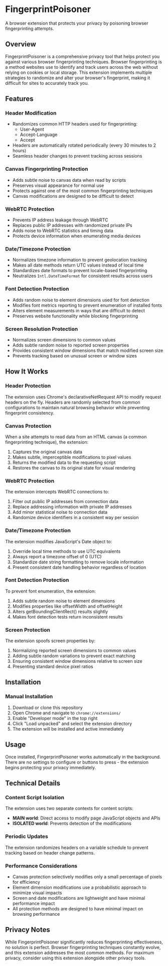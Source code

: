 # FingerprintPoisoner

A browser extension that protects your privacy by poisoning browser fingerprinting attempts.

## Overview

FingerprintPoisoner is a comprehensive privacy tool that helps protect you against various browser fingerprinting techniques. Browser fingerprinting is a method websites use to identify and track users across the web without relying on cookies or local storage. This extension implements multiple strategies to randomize and alter your browser's fingerprint, making it difficult for sites to accurately track you.

## Features

### Header Modification

- Randomizes common HTTP headers used for fingerprinting:
  - User-Agent
  - Accept-Language
  - Accept
- Headers are automatically rotated periodically (every 30 minutes to 2 hours)
- Seamless header changes to prevent tracking across sessions

### Canvas Fingerprinting Protection

- Adds subtle noise to canvas data when read by scripts
- Preserves visual appearance for normal use
- Protects against one of the most common fingerprinting techniques
- Canvas modifications are designed to be difficult to detect

### WebRTC Protection

- Prevents IP address leakage through WebRTC
- Replaces public IP addresses with randomized private IPs
- Adds noise to WebRTC statistics and timing data
- Protects device information when enumerating media devices

### Date/Timezone Protection

- Normalizes timezone information to prevent geolocation tracking
- Makes all date methods return UTC values instead of local time
- Standardizes date formats to prevent locale-based fingerprinting
- Neutralizes `Intl.DateTimeFormat` for consistent results across users

### Font Detection Protection

- Adds random noise to element dimensions used for font detection
- Modifies font metrics reporting to prevent enumeration of installed fonts
- Alters element measurements in ways that are difficult to detect
- Preserves website functionality while blocking fingerprinting

### Screen Resolution Protection

- Normalizes screen dimensions to common values
- Adds subtle random noise to reported screen properties
- Provides consistent window dimensions that match modified screen size
- Prevents tracking based on unusual screen or window sizes

## How It Works

### Header Protection

The extension uses Chrome's declarativeNetRequest API to modify request headers on the fly. Headers are randomly selected from common configurations to maintain natural browsing behavior while preventing fingerprint consistency.

### Canvas Protection

When a site attempts to read data from an HTML canvas (a common fingerprinting technique), the extension:

1. Captures the original canvas data
2. Makes subtle, imperceptible modifications to pixel values
3. Returns the modified data to the requesting script
4. Restores the canvas to its original state for visual rendering

### WebRTC Protection

The extension intercepts WebRTC connections to:

1. Filter out public IP addresses from connection data
2. Replace addressing information with private IP addresses
3. Add minor statistical noise to connection data
4. Randomize device identifiers in a consistent way per session

### Date/Timezone Protection

The extension modifies JavaScript's Date object to:

1. Override local time methods to use UTC equivalents
2. Always report a timezone offset of 0 (UTC)
3. Standardize date string formatting to remove locale information
4. Present consistent date handling behavior regardless of location

### Font Detection Protection

To prevent font enumeration, the extension:

1. Adds subtle random noise to element dimensions
2. Modifies properties like offsetWidth and offsetHeight
3. Alters getBoundingClientRect() results slightly
4. Makes font detection tests return inconsistent results

### Screen Protection

The extension spoofs screen properties by:

1. Normalizing reported screen dimensions to common values
2. Adding subtle random variations to prevent exact matching
3. Ensuring consistent window dimensions relative to screen size
4. Presenting standard device pixel ratios

## Installation

### Manual Installation

1. Download or clone this repository
2. Open Chrome and navigate to `chrome://extensions/`
3. Enable "Developer mode" in the top right
4. Click "Load unpacked" and select the extension directory
5. The extension will be installed and active immediately

## Usage

Once installed, FingerprintPoisoner works automatically in the background. There are no settings to configure or buttons to press - the extension begins protecting your privacy immediately.

## Technical Details

### Content Script Isolation

The extension uses two separate contexts for content scripts:

- **MAIN world**: Direct access to modify page JavaScript objects and APIs
- **ISOLATED world**: Prevents detection of the modifications

### Periodic Updates

The extension randomizes headers on a variable schedule to prevent tracking based on header change patterns.

### Performance Considerations

- Canvas protection selectively modifies only a small percentage of pixels for efficiency
- Element dimension modifications use a probabilistic approach to minimize visual impacts
- Screen and date modifications are lightweight and have minimal performance impact
- All protection methods are designed to have minimal impact on browsing performance

## Privacy Notes

While FingerprintPoisoner significantly reduces fingerprinting effectiveness, no solution is perfect. Browser fingerprinting techniques constantly evolve, and this extension addresses the most common methods. For maximum privacy, consider using this extension alongside other privacy tools.
